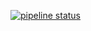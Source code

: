 [![pipeline status](https://gitlab.com/sixty-six-percent/active/red-moose/badges/devel/pipeline.svg)](https://sd.com/sdt/active/red-sd/-/commits/devel)
